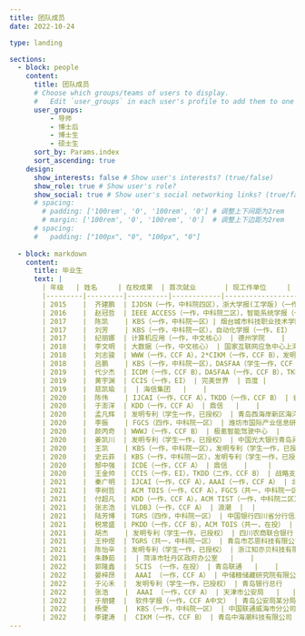 ```yaml
---
title: 团队成员
date: 2022-10-24

type: landing

sections:
  - block: people
    content:
      title: 团队成员
      # Choose which groups/teams of users to display.
      #   Edit `user_groups` in each user's profile to add them to one or more of these groups.
      user_groups:
          - 导师
          - 博士后
          - 博士生
          - 硕士生
      sort_by: Params.index
      sort_ascending: true
    design:
      show_interests: false # Show user's interests? (true/false)
      show_role: true # Show user's role?
      show_social: true # Show user's social networking links? (true/false)
      # spacing:
        # padding: ['100rem', '0', '100rem', '0'] # 调整上下间距为2rem
        # margin: ['100rem', '0', '100rem', '0']  # 调整上下边距为2rem
      # spacing: 
      #   padding: ["100px", "0", "100px", "0"]
  
  - block: markdown
    content:
      title: 毕业生
      text: |
        | 年级   | 姓名     | 在校成果  | 首次就业       | 现工作单位     |
        |---------|---------|----------|------------|------------------|
        | 2015    |  齐建鹏  | IJDSN（一作，中科院四区），浙大学报(工学版)（一作，EI），SocialCom（一作，EI） | 北京科技大学读博 | 中国海洋大学 |
        | 2016    |  赵冠哲  | IEEE ACCESS（一作，中科院二区），智能系统学报（一作，中文核心） | 审计署驻济南办事处  |  |
        | 2017    |  陈凯    | KBS（一作，中科院一区）| 烟台城市科技职业技术学院  |  |
        | 2017    |  刘芳    | KBS（一作，中科院一区），自动化学报（一作，EI） | 淄博市气象局 |  |
        | 2017    |  纪丽娜  | 计算机应用（一作，中文核心） | 德州学院    |   |
        | 2018    |  李文明  | 大数据（一作，中文核心） | 国家互联网应急中心上海分中心 |  |
        | 2018    |  刘志骏  | WWW（一作，CCF A），2*CIKM（一作，CCF B），发明专利（学生一作，已授权） | 中国人民银行石家庄分行   |   |
        | 2018    |  吕鹏    | KBS（一作，中科院一区），DASFAA（学生一作，CCF B） | 青岛银行   |   |
        | 2019    |  代少杰  | ICDM（一作，CCF B），DASFAA（一作，CCF B），TKDD（一作，CCF B），发明专利（学生一作，已授权） | 鹏城实验室-中国科学院计算技术研究所(联培读博中) |  |        
        | 2019    |  黄宇渊  | CCIS（一作，EI） | 完美世界  | 百度 |        
        | 2019    |  慈凯瑜  |  | 海信集团   |    |        
        | 2020    |  陈伟    | IJCAI（一作，CCF A），TKDD（一作，CCF B） | 香港科技大学（广州）  |   |          
        | 2020    |  于澎洋  | KDD（一作，CCF A） | 鼎信   |    |    
        | 2020    |  孟凡辉  | 发明专利（学生一作，已授权） | 青岛西海岸新区海洋经济研究所    |     |    
        | 2020    |  李振    | FGCS（四作，中科院一区） | 潍坊市国际产业信息研究中心   |   |    
        | 2020    |  颜丙奇  | WWWJ（一作，CCF B） | 极氪智能驾驶中心  |     |    
        | 2020    |  姜凯川  | 发明专利（学生一作，已授权） | 中国光大银行青岛异地研发中心   |   |    
        | 2020    |  王凯    | KBS（一作，中科院一区），发明专利（学生一作，已授权） | 中国人民银行青岛市分行   |  |    
        | 2020    |  史云菲  | KBS（一作，中科院一区），发明专利（学生一作，已授权） | 中国建设银行济南分行    |     |    
        | 2020    |  郜中强  | ICDE（一作，CCF A） | 鼎信    |     |    
        | 2020    |  王金帅  | CCIS（一作，EI），TKDD（二作，CCF B） | 战略支援某技术部  |   网空某部 |    
        | 2021    |  秦广明  | IJCAI（一作，CCF A），AAAI（一作，CCF A） | 北京理工大学火箭与飞行器制造学院 副院长助理   |    |    
        | 2021    |  李树哲  | ACM TOIS（一作，CCF A），FGCS（共一，中科院一区） | 快手   |   |    
        | 2021    |  付超凡  | KDD（一作，CCF A），ACM TIST（一作，中科院二区）| 淄博市公安局  |    |    
        | 2021    |  张志浩  | VLDBJ（一作，CCF A） | 浪潮  |  |    
        | 2021    |  陆芳博  | TGRS（四作，中科院一区） | 中国银行四川省分行信息科技部 |  |    
        | 2021    |  税常盛  | PKDD（一作，CCF B），ACM TOIS（共一，在投） | 中电41所  |   |    
        | 2021    |  胡杰    | 发明专利（学生一作，已授权） | 四川农商联合银行  |   |    
        | 2021    |  王仲煜  | TGRS（共一，中科院一区） | 青岛市芯恩科技有限公司 |    |    
        | 2021    |  陈怡辛  | 发明专利（学生一作，已授权） | 浙江知亦贝科技有限公司  |   |    
        | 2021    |  朱静茹  |  | 菏泽市牡丹区政府办公室   |    |    
        | 2022    |  郭隆鑫  |  SCIS （一作，在投） | 青岛联通   |    |    
        | 2022    |  晏梓昂  |  AAAI （一作，CCF A） | 中储粮储藏研究院有限公司  |  |  
        | 2022    |  于沁禾  |  发明专利（学生一作，已授权） | 青岛银行总行   |    |    
        | 2022    |  张浩    |  AAAI （一作，CCF A） | 天津市公安局   |   |    
        | 2022    |  于朋健  |  软件学报（一作，CCF A中文） | 青岛公安局某分局  |   |    
        | 2022    |  杨雯    |  KBS（一作，中科院一区） | 中国联通威海市分公司 |    |        
        | 2022    |  李建涛  |  CIKM（一作，CCF B） | 青岛中海潮科技有限公司  |  |                  
---
```


